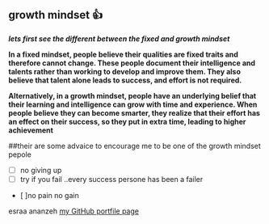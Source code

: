 ## growth mindset :+1:
***lets first see the different between the fixed and growth mindset***

**In a fixed mindset, people believe their qualities are fixed traits and therefore cannot change. These people document their intelligence and talents rather than working to develop and improve them. They also believe that talent alone leads to success, and effort is not required.** 

**Alternatively, in a growth mindset, people have an underlying belief that their learning and intelligence can grow with time and experience. When people believe they can become smarter, they realize that their effort has an effect on their success, so they put in extra time, leading to higher achievement**


##their are some advaice to encourage me to be one of the  growth mindset pepole
- [ ] no giving up
- [ ] try if you fail ..every success persone has been a failer
- [ ]no pain no gain 

esraa ananzeh
[my GitHub portfile page](https://github.com/esraaamal)


